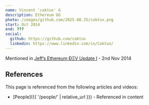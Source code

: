 ```yaml
---
name: Vincent 'caktux' G
description: Ethereum OG
photo: /images/github.com/2025.08.25/caktux.png
start: Oct 2014
end: ???
social:
  github: https://github.com/caktux
  linkedin: https://www.linkedin.com/in/Caktux/
---
```

Mentioned in [Jeff’s Ethereum ÐΞV Update I](https://blog.ethereum.org/2014/11/02/jeffs-ethereum-dev-update) - 2nd Nov 2014


## References

This page is referenced from the following articles and videos:

- [People]({{ '/people/' | relative_url }}) - Referenced in content